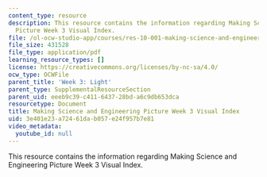 ```yaml
---
content_type: resource
description: This resource contains the information regarding Making Science and Engineering
  Picture Week 3 Visual Index.
file: /ol-ocw-studio-app/courses/res-10-001-making-science-and-engineering-pictures-a-practical-guide-to-presenting-your-work-spring-2016/3e401e23a72461dab057e24f957b7e81_MITRES_10_001S16_VI_Wk3.pdf
file_size: 431528
file_type: application/pdf
learning_resource_types: []
license: https://creativecommons.org/licenses/by-nc-sa/4.0/
ocw_type: OCWFile
parent_title: 'Week 3: Light'
parent_type: SupplementalResourceSection
parent_uid: eeeb9c39-c411-6437-28bd-a6c9db653dca
resourcetype: Document
title: Making Science and Engineering Picture Week 3 Visual Index
uid: 3e401e23-a724-61da-b057-e24f957b7e81
video_metadata:
  youtube_id: null
---
```

This resource contains the information regarding Making Science and Engineering Picture Week 3 Visual Index.